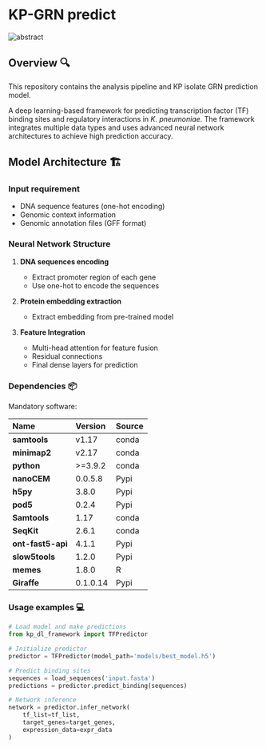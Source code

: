 # KP-GRN predict

![abstract](readme_fig/Workflow.png)

## Overview 🔍
This repository contains the analysis pipeline and KP isolate GRN prediction model.

A deep learning-based framework for predicting transcription factor (TF) binding sites and regulatory interactions in *K. pneumoniae*. The framework integrates multiple data types and uses advanced neural network architectures to achieve high prediction accuracy.

## Model Architecture 🏗️
### Input requirement
- DNA sequence features (one-hot encoding)
- Genomic context information
- Genomic annotation files (GFF format)

### Neural Network Structure
1. **DNA sequences encoding**
   - Extract promoter region of each gene
   - Use one-hot to encode the sequences

2. **Protein embedding extraction**
   - Extract embedding from pre-trained model

3. **Feature Integration**
   - Multi-head attention for feature fusion
   - Residual connections
   - Final dense layers for prediction

### Dependencies 📦

Mandatory software:

| Name         | Version  | Source|
|:-------------|:---------|:--------|
| **samtools** | v1.17    |conda|
| **minimap2** | v2.17    |conda|
| **python**   | \>=3.9.2 |conda|
| **nanoCEM**  | 0.0.5.8  |Pypi|
| **h5py**  | 3.8.0  |Pypi|
| **pod5**  | 0.2.4  |Pypi|
| **Samtools**  | 1.17  |conda|
| **SeqKit**  | 2.6.1  |conda|
| **ont-fast5-api**  | 4.1.1  |Pypi|
| **slow5tools**  | 1.2.0  |Pypi|
| **memes**  | 1.8.0  |R|
| **Giraffe**  | 0.1.0.14  |Pypi|

### Usage examples 💻
```python
# Load model and make predictions
from kp_dl_framework import TFPredictor

# Initialize predictor
predictor = TFPredictor(model_path='models/best_model.h5')

# Predict binding sites
sequences = load_sequences('input.fasta')
predictions = predictor.predict_binding(sequences)

# Network inference
network = predictor.infer_network(
    tf_list=tf_list,
    target_genes=target_genes,
    expression_data=expr_data
)
```
